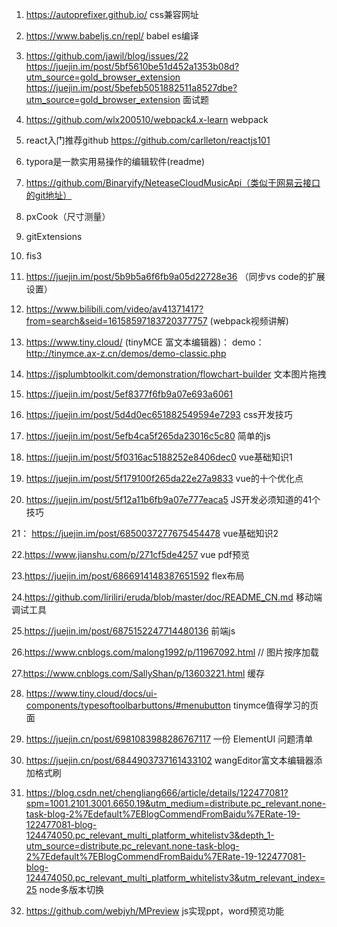 1. https://autoprefixer.github.io/
css兼容网址

2. https://www.babeljs.cn/repl/
babel es编译

3. https://github.com/jawil/blog/issues/22
   https://juejin.im/post/5bf5610be51d452a1353b08d?utm_source=gold_browser_extension
   https://juejin.im/post/5befeb5051882511a8527dbe?utm_source=gold_browser_extension
面试题

4. https://github.com/wlx200510/webpack4.x-learn
webpack

5. react入门推荐github
    https://github.com/carlleton/reactjs101

6. typora是一款实用易操作的编辑软件(readme)

7. https://github.com/Binaryify/NeteaseCloudMusicApi（类似于网易云接口的git地址）

8. pxCook（尺寸测量）

9. gitExtensions

10. fis3

11. https://juejin.im/post/5b9b5a6f6fb9a05d22728e36 （同步vs code的扩展设置）

12. https://www.bilibili.com/video/av41371417?from=search&seid=16158597183720377757 (webpack视频讲解)

13. https://www.tiny.cloud/ (tinyMCE 富文本编辑器)： demo：http://tinymce.ax-z.cn/demos/demo-classic.php

14. https://jsplumbtoolkit.com/demonstration/flowchart-builder 文本图片拖拽

15. https://juejin.im/post/5ef8377f6fb9a07e693a6061

16. https://juejin.im/post/5d4d0ec651882549594e7293 css开发技巧

17. https://juejin.im/post/5efb4ca5f265da23016c5c80 简单的js

18. https://juejin.im/post/5f0316ac5188252e8406dec0 vue基础知识1

19. https://juejin.im/post/5f179100f265da22e27a9833 vue的十个优化点

20. https://juejin.im/post/5f12a11b6fb9a07e777eaca5 JS开发必须知道的41个技巧

21： https://juejin.im/post/6850037277675454478 vue基础知识2

22.https://www.jianshu.com/p/271cf5de4257 vue pdf预览

23.https://juejin.im/post/6866914148387651592 flex布局

24.https://github.com/liriliri/eruda/blob/master/doc/README_CN.md 移动端调试工具

25.https://juejin.im/post/6875152247714480136 前端js

26.https://www.cnblogs.com/malong1992/p/11967092.html // 图片按序加载

27.https://www.cnblogs.com/SallyShan/p/13603221.html 缓存

28. https://www.tiny.cloud/docs/ui-components/typesoftoolbarbuttons/#menubutton tinymce值得学习的页面

29. https://juejin.cn/post/6981083988286767117 一份 ElementUI 问题清单

30. https://juejin.cn/post/6844903737161433102 wangEditor富文本编辑器添加格式刷
31. https://blog.csdn.net/chengliang666/article/details/122477081?spm=1001.2101.3001.6650.19&utm_medium=distribute.pc_relevant.none-task-blog-2%7Edefault%7EBlogCommendFromBaidu%7ERate-19-122477081-blog-124474050.pc_relevant_multi_platform_whitelistv3&depth_1-utm_source=distribute.pc_relevant.none-task-blog-2%7Edefault%7EBlogCommendFromBaidu%7ERate-19-122477081-blog-124474050.pc_relevant_multi_platform_whitelistv3&utm_relevant_index=25   node多版本切换
32. https://github.com/webjyh/MPreview js实现ppt，word预览功能
                         

